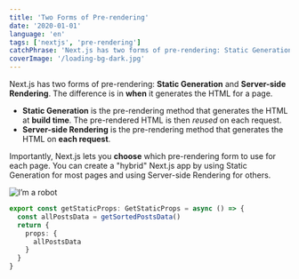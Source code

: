 ```yaml
---
title: 'Two Forms of Pre-rendering'
date: '2020-01-01'
language: 'en'
tags: ['nextjs', 'pre-rendering']
catchPhrase: 'Next.js has two forms of pre-rendering: Static Generation and Server-side Rendering.'
coverImage: '/loading-bg-dark.jpg'
---
```


Next.js has two forms of pre-rendering: **Static Generation** and **Server-side Rendering**. The difference is in **when** it generates the HTML for a page.

- **Static Generation** is the pre-rendering method that generates the HTML at **build time**. The pre-rendered HTML is then _reused_ on each request.
- **Server-side Rendering** is the pre-rendering method that generates the HTML on **each request**.

Importantly, Next.js lets you **choose** which pre-rendering form to use for each page. You can create a "hybrid" Next.js app by using Static Generation for most pages and using Server-side Rendering for others.

![I’m a robot](/projects/freshbox/freshbox_1.webp)

```typescript
export const getStaticProps: GetStaticProps = async () => {
  const allPostsData = getSortedPostsData()
  return {
    props: {
      allPostsData
    }
  }
}
```
